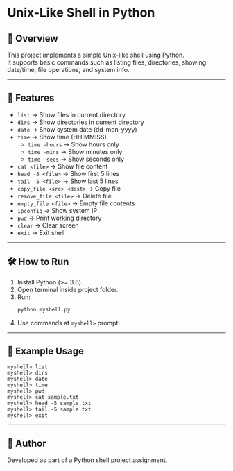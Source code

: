 
# Unix-Like Shell in Python

## 📌 Overview
This project implements a simple Unix-like shell using Python.  
It supports basic commands such as listing files, directories, showing date/time, file operations, and system info.

---

## 🚀 Features
- `list` → Show files in current directory
- `dirs` → Show directories in current directory
- `date` → Show system date (dd-mon-yyyy)
- `time` → Show time (HH:MM:SS)
  - `time -hours` → Show hours only
  - `time -mins` → Show minutes only
  - `time -secs` → Show seconds only
- `cat <file>` → Show file content
- `head -5 <file>` → Show first 5 lines
- `tail -5 <file>` → Show last 5 lines
- `copy_file <src> <dest>` → Copy file
- `remove_file <file>` → Delete file
- `empty_file <file>` → Empty file contents
- `ipconfig` → Show system IP
- `pwd` → Print working directory
- `clear` → Clear screen
- `exit` → Exit shell

---

## 🛠 How to Run
1. Install Python (>= 3.6).
2. Open terminal inside project folder.
3. Run:
   ```bash
   python myshell.py
   ```
4. Use commands at `myshell>` prompt.

---

## 📂 Example Usage
```
myshell> list
myshell> dirs
myshell> date
myshell> time
myshell> pwd
myshell> cat sample.txt
myshell> head -5 sample.txt
myshell> tail -5 sample.txt
myshell> exit
```

---

## 📜 Author
Developed as part of a Python shell project assignment.
